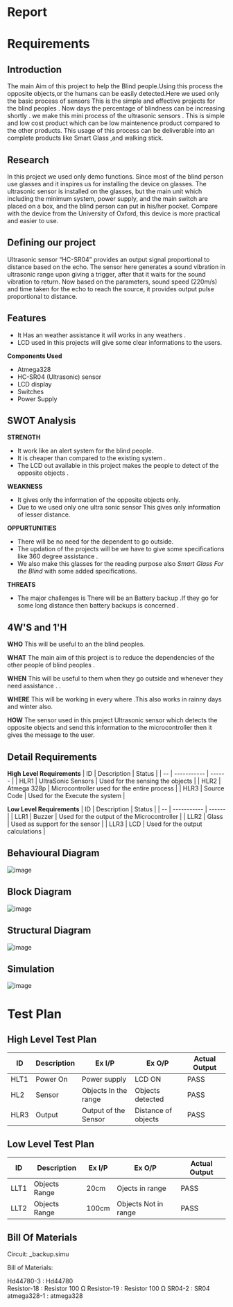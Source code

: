 # Report
# Requirements
## Introduction
The main Aim of this project to help the Blind people.Using this process the opposite objects,or the humans can be easily detected.Here we used only the basic process of sensors
This is the simple and effective projects for the blind peoples . Now days the percentage of blindness can be increasing shortly . we make this mini process of the ultrasonic sensors . This is simple and low cost product which can be low maintenence product compared to the other products. This usage of this process can be deliverable into an complete products like Smart Glass ,and walking stick.
## Research
In this project we used only demo functions. Since most of the blind person use glasses and it inspires us for installing the device on
glasses. The ultrasonic sensor is installed on the glasses, but the main unit which including the
minimum system, power supply, and the main switch are placed on a box, and the blind person
can put in his/her pocket. Compare with the device from the University of Oxford, this device
is more practical and easier to use. 
## Defining our project
Ultrasonic sensor “HC-SR04” provides an output signal proportional to distance based on the echo. The sensor here generates a sound vibration in ultrasonic range upon giving a trigger, after that it waits for the sound vibration to return. Now based on the parameters, sound speed (220m/s) and time taken for the echo to reach the source, it provides output pulse proportional to distance.

## Features
*   It Has an weather assistance it will works in any weathers .
*   LCD used in this projects will give some clear informations to the users.

__Components Used__
*   Atmega328
*   HC-SR04 (Ultrasonic) sensor
*   LCD display
*   Switches
*   Power Supply

## SWOT Analysis
__STRENGTH__
*   It work like an alert system for the blind people.
*   It is   cheaper than compared to the existing system .
*   The LCD out available in this project makes the  people to detect  of the  opposite objects .
  
__WEAKNESS__
*   It gives only the information of the opposite objects only.
*   Due to we used only one ultra sonic sensor This gives only information of lesser distance.

__OPPURTUNITIES__
*   There will be no need for the dependent to go outside.
*   The updation of the projects will be we have to give some specifications like 360 degree assistance .
*   We also make this glasses for the reading purpose also *Smart Glass For the Blind* with some added specifications.
 
__THREATS__
*   The major challenges is There will be an Battery backup .If they go for some long distance then battery backups is concerned .

## 4W'S and 1'H
__WHO__
This will be useful to an the blind peoples.

__WHAT__
The main aim  of this project is to reduce the dependencies of the other people of blind peoples .

__WHEN__
This will be useful to them when they go outside and whenever they need assistance . .

__WHERE__
This will be working in every where .This also works in rainny days and winter also.

__HOW__
The sensor used in this project Ultrasonic sensor which detects the opposite objects and send this information to the microcontroller then it gives the message to the user.
## Detail Requirements 
__High Level Requirements__
| ID | Description | Status |
| -- | ----------- | ------ |
| HLR1 | UltraSonic Sensors | Used for the sensing the objects |
| HLR2 | Atmega 328p | Microcontroller used for the entire process |
| HLR3 | Source Code | Used for the Execute the system |

__Low Level Requirements__
| ID | Description | Status |
| -- | ----------- | ------ |
| LLR1 | Buzzer | Used for the output of the Microcontroller |
| LLR2 | Glass | Used  as  support for the sensor |
| LLR3 | LCD   | Used for the output calculations |

## Behavioural Diagram
![image](https://user-images.githubusercontent.com/91029826/144367461-52d7c8b8-a474-4ce7-84e4-5db6326b2d5f.png)

## Block Diagram
![image](https://user-images.githubusercontent.com/91029826/144367585-f03da840-93c5-4f1a-ab9e-454a8af077d6.png)

## Structural Diagram
![image](https://user-images.githubusercontent.com/91029826/144367667-b5f4bc61-4e0c-4d93-be49-246061a7af04.png)

## Simulation
![image](https://user-images.githubusercontent.com/91029826/144368442-4565e888-4cf0-4dd4-8e62-5d31654e1dd5.png)

# Test Plan
## High Level Test Plan
| ID | Description | Ex I/P | Ex O/P | Actual Output |
| -- | ----------- | ------ | ------ | ------------- |
| HLT1 | Power On | Power supply | LCD ON | PASS |
| HL2 | Sensor  | Objects In the range  | Objects detected | PASS |
| HLR3 | Output | Output of the Sensor | Distance of objects | PASS |

## Low Level Test Plan 
| ID | Description | Ex I/P | Ex O/P | Actual Output |
| -- | ----------- | ------ | ------ | ------------- |
| LLT1 | Objects Range  | 20cm   | Ojects in range | PASS |
| LLT2 | Objects Range  | 100cm  | Objects Not in range | PASS |

## Bill Of Materials

Circuit: _backup.simu

Bill of Materials:

Hd44780-3 : Hd44780   
Resistor-18 : Resistor 100 Ω
Resistor-19 : Resistor 100 Ω
SR04-2 : SR04   
atmega328-1 : atmega328   

